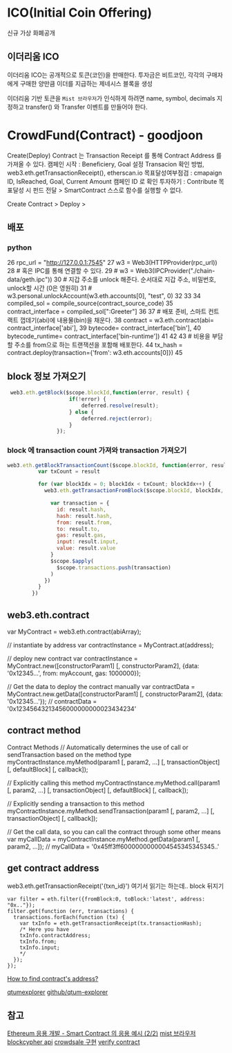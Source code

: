 
# ICO(Initial Coin Offering)
신규 가상 화폐공개

## 이더리움 ICO
이더리움 ICO는 공개적으로 토큰(코인)을 판매한다.
투자금은 비트코인, 각각의 구매자에게 구매한 양만큼 이더를 지급하는 제네시스 블록을 생성

이더리움 기반 토큰을 `Mist 브라우저`가 인식하게 하려면
name, symbol, decimals 지정하고 transfer() 와 Transfer 이벤트를 만들어야 한다.

# CrowdFund(Contract) - goodjoon
Create(Deploy)
Contract 는 Transaction Receipt 를 통해 Contract Address 를 가져올 수 있다.
캠페인 시작 : Beneficiery, Goal 설정
  Transacion 확인 방법, web3.eth.getTransactionReceipt(), etherscan.io
목표달성여부점검 : cmapaign ID, IsReached, Goal, Current Amount
  캠페인 ID 로 확인
투자하기 : Contribute
목표달성 시 펀드 전달 > SmartContract 스스로 함수를 실행할 수 없다.


Create Contract > Deploy >

## 배포
### python
26 rpc_url = "http://127.0.0.1:7545"
27 w3 = Web3(HTTPProvider(rpc_url))
28 # 혹은 IPC를 통해 연결할 수 있다.
29 # w3 = Web3(IPCProvider("./chain-data/geth.ipc"))
30 # 지갑 주소를 unlock 해준다. 순서대로 지갑 주소, 비밀번호, unlock할 시간 (0은 영원히)
31 # w3.personal.unlockAccount(w3.eth.accounts[0], "test", 0)
32
33
34 compiled_sol = compile_source(contract_source_code)
35 contract_interface = compiled_sol["<stdin>:Greeter"]
36
37 # 배포 준비, 스마트 컨트랙트 껍데기(abi)에 내용물(bin)을 채운다.
38 contract = w3.eth.contract(abi= contract_interface['abi'],
39                            bytecode= contract_interface['bin'],
40                            bytecode_runtime= contract_interface['bin-runtime'])
41
42
43 # 비용을 부담할 주소를 from으로 하는 트랜잭션을 포함해 배포한다.
44 tx_hash = contract.deploy(transaction={'from': w3.eth.accounts[0]})
 45

## block 정보 가져오기
```js
 web3.eth.getBlock($scope.blockId,function(error, result) {
                    if(!error) {
                        deferred.resolve(result);
                    } else {
                        deferred.reject(error);
                    }
                });
```
### block 에 transaction count 가져와 transaction 가져오기
```js
web3.eth.getBlockTransactionCount($scope.blockId, function(error, result){
          var txCount = result

          for (var blockIdx = 0; blockIdx < txCount; blockIdx++) {
            web3.eth.getTransactionFromBlock($scope.blockId, blockIdx, function(error, result) {

              var transaction = {
                id: result.hash,
                hash: result.hash,
                from: result.from,
                to: result.to,
                gas: result.gas,
                input: result.input,
                value: result.value
              }
              $scope.$apply(
                $scope.transactions.push(transaction)
              )
            })
          }
        })
```


## web3.eth.contract
var MyContract = web3.eth.contract(abiArray);

// instantiate by address
var contractInstance = MyContract.at(address);

// deploy new contract
var contractInstance = MyContract.new([constructorParam1] [, constructorParam2], {data: '0x12345...', from: myAccount, gas: 1000000});

// Get the data to deploy the contract manually
var contractData = MyContract.new.getData([constructorParam1] [, constructorParam2], {data: '0x12345...'});
// contractData = '0x12345643213456000000000023434234'

## contract method
Contract Methods
// Automatically determines the use of call or sendTransaction based on the method type
myContractInstance.myMethod(param1 [, param2, ...] [, transactionObject] [, defaultBlock] [, callback]);

// Explicitly calling this method
myContractInstance.myMethod.call(param1 [, param2, ...] [, transactionObject] [, defaultBlock] [, callback]);

// Explicitly sending a transaction to this method
myContractInstance.myMethod.sendTransaction(param1 [, param2, ...] [, transactionObject] [, callback]);

// Get the call data, so you can call the contract through some other means
var myCallData = myContractInstance.myMethod.getData(param1 [, param2, ...]);
// myCallData = '0x45ff3ff6000000000004545345345345..'

## get contract address
web3.eth.getTransactionReceipt('{txn_id}') 여기서 읽기는 하는데..
block 뒤지기
```
var filter = eth.filter({fromBlock:0, toBlock:'latest', address: "0x.."});
filter.get(function (err, transactions) {
  transactions.forEach(function (tx) {
    var txInfo = eth.getTransactionReceipt(tx.transactionHash);
    /* Here you have
    txInfo.contractAddress;
    txInfo.from;
    txInfo.input;
    */
  });
});
```
[How to find contract's address?](https://ethereum.stackexchange.com/questions/1871/how-to-find-contracts-address)


[qtumexplorer](https://qtumexplorer.io/contracts)
[github/qtum-explorer](https://github.com/qtumproject/qtum-explorer)

## 참고
[Ethereum 응용 개발 - Smart Contract 의 응용 예시 (2/2)](http://goodjoon.tistory.com/263)
[mist 브라우저](https://github.com/ethereum/mist)
[blockcypher api](https://www.blockcypher.com/dev/ethereum/#introduction)
[crowdsale 구현](https://ethereum.org/crowdsale)
[verify contract](https://erc20token.sonnguyen.ws/en/latest/verify_contract/)
